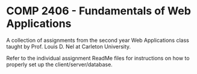COMP 2406 - Fundamentals of Web Applications
========
A collection of assignments from the second year Web Applications class taught by Prof. Louis D. Nel at Carleton University.

Refer to the individual assignment ReadMe files for instructions on how to properly set up the client/server/database.
